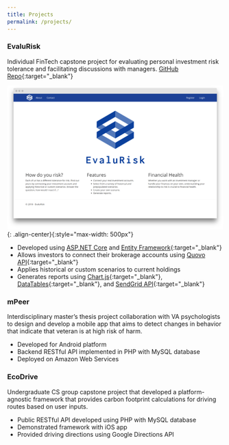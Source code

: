 ```yaml
---
title: Projects
permalink: /projects/
---
```


### EvaluRisk

Individual FinTech capstone project for evaluating personal investment risk tolerance and facilitating discussions with managers. [GitHub Repo](https://github.com/caseyobrien/risk-tolerance){:target="_blank"}

![EvaluRisk Home Page](/assets/screenshots/evalurisk_home.png){: .align-center}{:style="max-width: 500px"} 

- Developed using [ASP.NET Core](https://docs.microsoft.com/en-us/aspnet/core/?view=aspnetcore-2.2) and [Entity Framework](https://docs.microsoft.com/en-us/ef/core/){:target="_blank"}
- Allows investors to connect their brokerage accounts using [Quovo API](https://docs.quovo.com/){:target="_blank"}
- Applies historical or custom scenarios to current holdings
- Generates reports using [Chart.js](https://www.chartjs.org/){:target="_blank"}, [DataTables](https://datatables.net/){:target="_blank"}, and [SendGrid API](https://sendgrid.com/solutions/email-api/){:target="_blank"}

### mPeer

Interdisciplinary master’s thesis project collaboration with VA psychologists to design and develop a mobile app that aims to detect changes in behavior that indicate that veteran is at high risk of harm. 

- Developed for Android platform
- Backend RESTful API implemented in PHP with MySQL database
- Deployed on Amazon Web Services

### EcoDrive

Undergraduate CS group capstone project that developed a platform-agnostic framework that provides carbon footprint calculations for driving routes based on user inputs.

- Public RESTful API developed using PHP with MySQL database
- Demonstrated framework with iOS app
- Provided driving directions using Google Directions API 